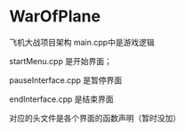 # WarOfPlane
飞机大战项目架构
main.cpp中是游戏逻辑

startMenu.cpp 是开始界面；

pauseInterface.cpp 是暂停界面

endInterface.cpp 是结束界面

对应的头文件是各个界面的函数声明（暂时没加）
